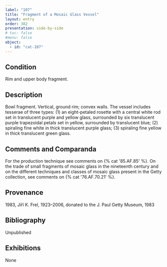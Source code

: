 ```yaml
---
label: "107"
title: "Fragment of a Mosaic Glass Vessel"
layout: entry
order: 382
presentation: side-by-side
# toc: false
#menu: false 
object:
  - id: "cat-107"
---
```


## Condition

Rim and upper body fragment.

## Description

Bowl fragment. Vertical, ground rim; convex walls. The vessel includes tesserae of three types: (1) an eight-petaled rosette with a central white rod set in translucent purple and yellow glass, surrounded by six translucent purple trapezoidal petals set in yellow, surrounded by translucent blue; (2) spiraling fine white in thick translucent purple glass; (3) spiraling fine yellow in thick translucent green glass.

## Comments and Comparanda

For the production technique see comments on {% cat '85.AF.85' %}. On the trade of small fragments of mosaic glass in the nineteenth century and on the different techniques and classes of mosaic glass present in the Getty collection, see comments on {% cat '76.AF.70.21' %}.

## Provenance

1983, Jiří K. Frel, 1923–2006, donated to the J. Paul Getty Museum, 1983

## Bibliography

Unpublished

## Exhibitions

None

